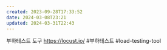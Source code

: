 ```yaml
---
created: 2023-09-28T17:33:52
date: 2024-03-08T23:21
updated: 2024-03-31T22:43
---
```

부하테스트 도구
https://locust.io/
#부하테스트 
#load-testing-tool